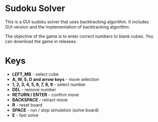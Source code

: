 # Sudoku Solver

This is a GUI sudoku solver that uses backtracking algorithm. It includes GUI version and the implementation of backtracking algorithm.

The objective of the game is to enter correct numbers to blank cubes.
You can download the game in releases.


# Keys
- **LEFT_MB** - select cube
- **A, W, S, D and arrow keys** - move selection
- **1, 2, 3, 4, 5, 6, 7, 8, 9** - select number
- **DEL** - remove number
- **RETURN / ENTER** - confirm move
- **BACKSPACE** - retract move
- **R** - reset board
- **SPACE** - run / stop simulation (solve board)
- **E** - fast solve

